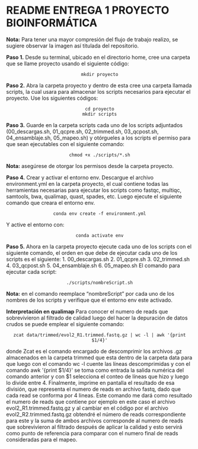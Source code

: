 <p align="center">
  <h1>README ENTREGA 1 PROYECTO BIOINFORMÁTICA</h1>
</p>

**Nota:** Para tener una mayor compresión del flujo de trabajo realizo, se sugiere observar la imagen así titulada del repositorio.

**Paso 1.**  Desde su terminal, ubicado en el directorio home, cree una carpeta que se llame proyecto usando el siguiente código:
<p align="center">
  <code>mkdir proyecto</code>
</p>


**Paso 2.** Abra la carpeta proyecto y dentro de esta cree una carpeta llamada scripts, la cual usara para almacenar los scripts necesarios para ejecutar el proyecto. Use los siguientes códigos:
<p align="center">
  <code>cd proyecto</code><br>
  <code>mkdir scripts</code>
</p>

**Paso 3.**  Guarde en la carpeta scripts cada uno de los scripts adjuntados (00_descargas.sh, 01_qcpre.sh, 02_trimmed.sh, 03_qcpost.sh, 04_ensamblaje.sh, 05_mapeo.sh) y otórgueles a los scripts el permiso para que sean ejecutables con el siguiente comando:
<p align="center">
  <code>chmod +x ./scripts/*.sh</code>
</p>

**Nota:**  asegúrese de otorgar los permisos desde la carpeta proyecto.

**Paso 4.** Crear y activar el entorno env.
Descargue el archivo environment.yml en la carpeta proyecto, el cual contiene todas las herramientas necesarias para ejecutar los scripts como fastqc, multiqc, samtools, bwa, qualimap, quast, spades, etc. Luego ejecute el siguiente comando que creara el entorno env. 
 <p align="center">
   <code>conda env create -f environment.yml</code>
</p>

Y active el entorno con: 
<p align="center">
  <code>conda activate env</code>
</p>

**Paso 5.** Ahora en la carpeta proyecto ejecute cada uno de los scripts con el siguiente comando, el orden en que debe de ejecutar cada uno de los scripts es el siguiente:
          1.	00_descargas.sh
          2.	01_qcpre.sh
          3.	02_trimmed.sh
          4.	03_qcpost.sh
          5.	04_ensamblaje.sh
          6.	05_mapeo.sh
El comando para ejecutar cada script:
<p align="center">
  <code>./scripts/nombreScript.sh</code>
</p>

**Nota:**  en el comando reemplace “nombreScript” por cada uno de los nombres de los scripts y verifique que el entorno env este activado.

**Interpretación en qualimap**
Para conocer el numero de reads que sobrevivieron al filtrado de calidad luego del hacer la depuración de datos crudos se puede emplear el siguiente comando:
<p align="center">
  <code>zcat data/trimmed/evol2_R1.trimmed.fastq.gz | wc -l | awk '{print $1/4}'</code>
</p>

donde Zcat es el comando encargado de descomprimir los archivos .gz  almacenados en la carpeta trimmed que esta dentro de la carpeta data para que luego con el comando wc -l cuente las líneas descomprimidas y con el comando awk '{print $1/4}' se toma como entrada la salida numérica del comando anterior y con $1 selecciona el conteo de líneas que hizo y luego lo divide entre 4. Finalmente, imprime en pantalla el resultado de esa división, que representa el numero de reads en archivo fastq, dado que cada read se conforma por 4 lineas.
Este comando me dará como resultado el numero de reads que contiene por ejemplo en este caso el archivo evol2_R1.trimmed.fastq.gz   y al cambiar en el código por el archivo evol2_R2.trimmed.fastq.gz  obtendré el número de reads correspondiente para este y la suma de ambos archivos corresponde al numero de reads que sobrevivieron al filtrado después de aplicar la calidad y esto servirá como punto de referencia para comparar con el numero final de reads consideradas para el mapeo.

